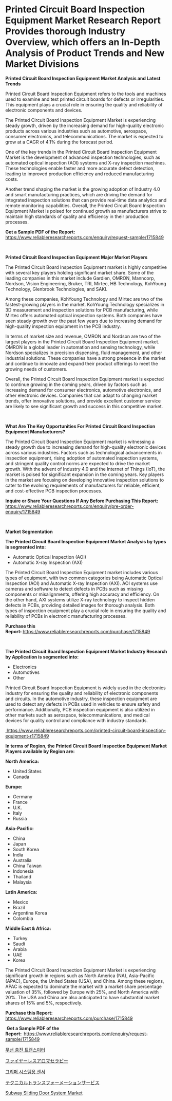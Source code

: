 <p><h1>Printed Circuit Board Inspection Equipment Market Research Report Provides thorough Industry Overview, which offers an In-Depth Analysis of Product Trends and New Market Divisions</h1></p><p><strong>Printed Circuit Board Inspection Equipment Market Analysis and Latest Trends</strong></p>
<p><p>Printed Circuit Board Inspection Equipment refers to the tools and machines used to examine and test printed circuit boards for defects or irregularities. This equipment plays a crucial role in ensuring the quality and reliability of electronic components and devices.</p><p>The Printed Circuit Board Inspection Equipment Market is experiencing steady growth, driven by the increasing demand for high-quality electronic products across various industries such as automotive, aerospace, consumer electronics, and telecommunications. The market is expected to grow at a CAGR of 4.1% during the forecast period.</p><p>One of the key trends in the Printed Circuit Board Inspection Equipment Market is the development of advanced inspection technologies, such as automated optical inspection (AOI) systems and X-ray inspection machines. These technologies enable faster and more accurate defect detection, leading to improved production efficiency and reduced manufacturing costs.</p><p>Another trend shaping the market is the growing adoption of Industry 4.0 and smart manufacturing practices, which are driving the demand for integrated inspection solutions that can provide real-time data analytics and remote monitoring capabilities. Overall, the Printed Circuit Board Inspection Equipment Market is poised for continued growth as manufacturers strive to maintain high standards of quality and efficiency in their production processes.</p></p>
<p><strong>Get a Sample PDF of the Report:&nbsp;</strong> <a href="https://www.reliableresearchreports.com/enquiry/request-sample/1715849">https://www.reliableresearchreports.com/enquiry/request-sample/1715849</a></p>
<p>&nbsp;</p>
<p><strong>Printed Circuit Board Inspection Equipment Major Market Players</strong></p>
<p><p>The Printed Circuit Board Inspection Equipment market is highly competitive with several key players holding significant market share. Some of the leading companies in this market include Gardien, OMRON, Manncorp, Nordson, Vision Engineering, Bruker, TRI, Mirtec, HB Technology, KohYoung Technology, Glenbrook Technologies, and SAKI.</p><p>Among these companies, KohYoung Technology and Mirtec are two of the fastest-growing players in the market. KohYoung Technology specializes in 3D measurement and inspection solutions for PCB manufacturing, while Mirtec offers automated optical inspection systems. Both companies have seen steady growth over the past few years due to increasing demand for high-quality inspection equipment in the PCB industry.</p><p>In terms of market size and revenue, OMRON and Nordson are two of the largest players in the Printed Circuit Board Inspection Equipment market. OMRON is a global leader in automation and sensing technology, while Nordson specializes in precision dispensing, fluid management, and other industrial solutions. These companies have a strong presence in the market and continue to innovate and expand their product offerings to meet the growing needs of customers.</p><p>Overall, the Printed Circuit Board Inspection Equipment market is expected to continue growing in the coming years, driven by factors such as increasing demand for consumer electronics, automotive electronics, and other electronic devices. Companies that can adapt to changing market trends, offer innovative solutions, and provide excellent customer service are likely to see significant growth and success in this competitive market.</p></p>
<p>&nbsp;</p>
<p><strong>What Are The Key Opportunities For Printed Circuit Board Inspection Equipment Manufacturers?</strong></p>
<p><p>The Printed Circuit Board Inspection Equipment market is witnessing a steady growth due to increasing demand for high-quality electronic devices across various industries. Factors such as technological advancements in inspection equipment, rising adoption of automated inspection systems, and stringent quality control norms are expected to drive the market growth. With the advent of Industry 4.0 and the Internet of Things (IoT), the market is poised for significant expansion in the coming years. Key players in the market are focusing on developing innovative inspection solutions to cater to the evolving requirements of manufacturers for reliable, efficient, and cost-effective PCB inspection processes.</p></p>
<p><strong>Inquire or Share Your Questions If Any Before Purchasing This Report:</strong> <a href="https://www.reliableresearchreports.com/enquiry/pre-order-enquiry/1715849">https://www.reliableresearchreports.com/enquiry/pre-order-enquiry/1715849</a></p>
<p>&nbsp;</p>
<p><strong>Market Segmentation</strong></p>
<p><strong>The Printed Circuit Board Inspection Equipment Market Analysis by types is segmented into:</strong></p>
<p><ul><li>Automatic Optical Inspection (AOI)</li><li>Automatic X-ray Inspection (AXI)</li></ul></p>
<p><p>The Printed Circuit Board Inspection Equipment market includes various types of equipment, with two common categories being Automatic Optical Inspection (AOI) and Automatic X-ray Inspection (AXI). AOI systems use cameras and software to detect defects in PCBs such as missing components or misalignments, offering high accuracy and efficiency. On the other hand, AXI systems utilize X-ray technology to inspect hidden defects in PCBs, providing detailed images for thorough analysis. Both types of inspection equipment play a crucial role in ensuring the quality and reliability of PCBs in electronic manufacturing processes.</p></p>
<p><strong>Purchase this Report:&nbsp;</strong><a href="https://www.reliableresearchreports.com/purchase/1715849">https://www.reliableresearchreports.com/purchase/1715849</a></p>
<p>&nbsp;</p>
<p><strong>The Printed Circuit Board Inspection Equipment Market Industry Research by Application is segmented into:</strong></p>
<p><ul><li>Electronics</li><li>Automotives</li><li>Other</li></ul></p>
<p><p>Printed Circuit Board Inspection Equipment is widely used in the electronics industry for ensuring the quality and reliability of electronic components and circuits. In the automotive industry, these inspection equipment are used to detect any defects in PCBs used in vehicles to ensure safety and performance. Additionally, PCB inspection equipment is also utilized in other markets such as aerospace, telecommunications, and medical devices for quality control and compliance with industry standards.</p></p>
<p><a href="https://www.reliableresearchreports.com/printed-circuit-board-inspection-equipment-r1715849">&nbsp;https://www.reliableresearchreports.com/printed-circuit-board-inspection-equipment-r1715849</a></p>
<p><strong>In terms of Region, the Printed Circuit Board Inspection Equipment Market Players available by Region are:</strong></p>
<p>
    <p> <strong> North America: </strong>
        <ul>
            <li>United States</li>
            <li>Canada</li>
        </ul>
        </p> 
    <p> <strong> Europe: </strong>
        <ul>
            <li>Germany</li>
            <li>France</li>
            <li>U.K.</li>
            <li>Italy</li>
            <li>Russia</li>
        </ul>
        </p> 
    <p> <strong> Asia-Pacific: </strong>
        <ul>
            <li>China</li>
            <li>Japan</li>
            <li>South Korea</li>
            <li>India</li>
            <li>Australia</li>
            <li>China Taiwan</li>
            <li>Indonesia</li>
            <li>Thailand</li>
            <li>Malaysia</li>
        </ul>
        </p> 
    <p> <strong> Latin America: </strong>
        <ul>
            <li>Mexico</li>
            <li>Brazil</li>
            <li>Argentina Korea</li>
            <li>Colombia</li>
        </ul>
        </p> 
    <p> <strong> Middle East & Africa: </strong>
        <ul>
            <li>Turkey</li>
            <li>Saudi</li>
            <li>Arabia</li>
            <li>UAE</li>
            <li>Korea</li>
        </ul>
    </p>
    </p>
<p><p>The Printed Circuit Board Inspection Equipment Market is experiencing significant growth in regions such as North America (NA), Asia-Pacific (APAC), Europe, the United States (USA), and China. Among these regions, APAC is expected to dominate the market with a market share percentage valuation of 35%, followed by Europe with 25%, and North America with 20%. The USA and China are also anticipated to have substantial market shares of 15% and 5%, respectively.</p></p>
<p><strong>Purchase this Report: </strong><a href="https://www.reliableresearchreports.com/purchase/1715849">https://www.reliableresearchreports.com/purchase/1715849</a></p>
<p>&nbsp;<strong>Get a Sample PDF of the Report:&nbsp;&nbsp;</strong><a href="https://www.reliableresearchreports.com/enquiry/request-sample/1715849">https://www.reliableresearchreports.com/enquiry/request-sample/1715849</a></p>
<p><strong></strong></p>
<p><p><a href="https://github.com/rustymarie2024/Market-Research-Report-List-1/blob/main/1193974124232.md">무선 충전 트랜스미터</a></p><p><a href="https://github.com/nemesis2824/Market-Research-Report-List-2/blob/main/2326079113708.md">ファイヤーレスアロマセラピー</a></p><p><a href="https://github.com/giancarlo642004/Market-Research-Report-List-1/blob/main/6128948124231.md">그리퍼 시스템용 센서</a></p><p><a href="https://github.com/pepo3k/Market-Research-Report-List-2/blob/main/4763380113707.md">テクニカルトランスフォーメーションサービス</a></p><p><a href="https://github.com/bobicer/Market-Research-Report-List-3/blob/main/subway-sliding-door-system-market.md">Subway Sliding Door System Market</a></p></p>